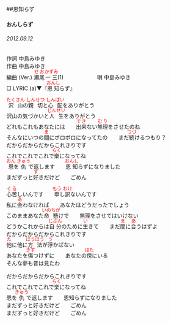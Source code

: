 <style type="text/css">
	ruby{
	    ruby-position: over;
	}
	ruby > rt{font-size: 12px;color:red;}
	p{font:16px;font-size: '楷体'}
</style>
##恩知らず
#### おんしらず
###### 2012.09.12


作詞     中島みゆき　　　　　   
作曲      中島みゆき  　　　   
編曲 (Ver.) <ruby><rb>瀬尾</rb><rp>(</rp><rt>せお</rt><rp>)</rp></ruby><ruby><rb>一三</rb><rp>(</rp><rt>かずみ</rt><rp>)</rp></ruby>(1)　　　　　　
唄  中島みゆき        
□ LYRIC (a)▼『<ruby><rb>恩知</rb><rp>(</rp><rt>おんし</rt><rp>)</rp></ruby>らず』   
   
<ruby><rb>沢山</rb><rp>(</rp><rt>たくさん</rt><rp>)</rp></ruby>の<ruby><rb>親切</rb><rp>(</rp><rt>しんせつ</rt><rp>)</rp></ruby>と<ruby><rb>心配</rb><rp>(</rp><rt>しんぱい</rt><rp>)</rp></ruby>をありがとう   
沢山の気づかいと<ruby><rb>人生</rb><rp>(</rp><rt>じんせい</rt><rp>)</rp></ruby>をありがとう   
どれもこれもあなたには　　<ruby><rb>出来</rb><rp>(</rp><rt>でき</rt><rp>)</rp></ruby>ない<ruby><rb>無理</rb><rp>(</rp><rt>むり</rt><rp>)</rp></ruby>をさせたのね   
そんなにいつの<ruby><rb>間</rb><rp>(</rp><rt>ま</rt><rp>)</rp></ruby>にボロボロになってたの　　まだ<ruby><rb>続</rb><rp>(</rp><rt>つづ</rt><rp>)</rp></ruby>けるつもり？   
だからだからだからこれきりです   
これでこれでこれで<ruby><rb>楽</rb><rp>(</rp><rt>らく</rt><rp>)</rp></ruby>になってね   
<ruby><rb>恩</rb><rp>(</rp><rt>おん</rt><rp>)</rp></ruby>を<ruby><rb>仇</rb><rp>(</rp><rt>きゅう</rt><rp>)</rp></ruby>で返します　　<ruby><rb>恩知</rb><rp>(</rp><rt>おんし</rt><rp>)</rp></ruby>らずになりました   
まだずっと<ruby><rb>好</rb><rp>(</rp><rt>す</rt><rp>)</rp></ruby>きだけど　　ごめん   
   
<ruby><rb>心苦</rb><rp>(</rp><rt>ぐる</rt><rp>)</rp></ruby>しいんです　　<ruby><rb>申</rb><rp>(</rp><rt>もう</rt><rp>)</rp></ruby>し<ruby><rb>訳</rb><rp>(</rp><rt>わけ</rt><rp>)</rp></ruby>ないんです   
私に<ruby><rb>会</rb><rp>(</rp><rt>あ</rt><rp>)</rp></ruby>わなければ　　あなたはどうだったでしょう   
このままあなた<ruby><rb>命懸</rb><rp>(</rp><rt>いのちが</rt><rp>)</rp></ruby>けで　　無理をさせてはいけない   
どうかこれからは<ruby><rb>自分</rb><rp>(</rp><rt>じぶん</rt><rp>)</rp></ruby>のために<ruby><rb>生</rb><rp>(</rp><rt>い</rt><rp>)</rp></ruby>きて　　まだ<ruby><rb>間</rb><rp>(</rp><rt>ま</rt><rp>)</rp></ruby>に<ruby><rb>合</rb><rp>(</rp><rt>あ</rt><rp>)</rp></ruby>うはずよ   
だからだからだからこれきりです   
<ruby><rb>他</rb><rp>(</rp><rt>た</rt><rp>)</rp></ruby>に他に<ruby><rb>方法</rb><rp>(</rp><rt>ほうほう</rt><rp>)</rp></ruby>が<ruby><rb>浮</rb><rp>(</rp><rt>う</rt><rp>)</rp></ruby>かばない   
あなたを<ruby><rb>傷</rb><rp>(</rp><rt>きず</rt><rp>)</rp></ruby>つけずに　　あなたの<ruby><rb>傍</rb><rp>(</rp><rt>はた</rt><rp>)</rp></ruby>にいる   
そんな夢も昔は見たわ   
   
だからだからだからこれきりです   
これでこれでこれで<ruby><rb>楽</rb><rp>(</rp><rt>らく</rt><rp>)</rp></ruby>になってね   
恩を<ruby><rb>仇</rb><rp>(</rp><rt>きゅう</rt><rp>)</rp></ruby>で返します　　恩知らずになりました   
まだずっと好きだけど　　ごめん   
まだずっと好きだけど　　ごめん   